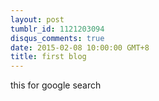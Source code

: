 ```yaml
---
layout: post
tumblr_id: 1121203094
disqus_comments: true
date: 2015-02-08 10:00:00 GMT+8
title: first blog
---
```


this for google search



